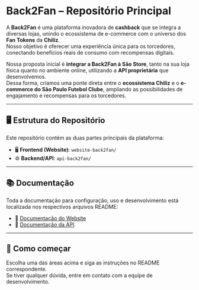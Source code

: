 # Back2Fan – Repositório Principal

A **Back2Fan** é uma plataforma inovadora de **cashback** que se integra a diversas lojas, unindo o ecossistema de e-commerce com o universo dos **Fan Tokens** da **Chiliz**.  
Nosso objetivo é oferecer uma experiência única para os torcedores, conectando benefícios reais de consumo com recompensas digitais.  

Nossa proposta inicial é **integrar a Back2Fan à São Store**, tanto na sua loja física quanto no ambiente online, utilizando a **API proprietária** que desenvolvemos.  
Dessa forma, criamos uma ponte direta entre o **ecossistema Chiliz** e o **e-commerce do São Paulo Futebol Clube**, ampliando as possibilidades de engajamento e recompensas para os torcedores.  

---

## 🖥️ Estrutura do Repositório

Este repositório contém as duas partes principais da plataforma:

- 🖥️ **Frontend (Website)**: `website-back2fan/`
- ⚙️ **Backend/API**: `api-back2fan/`

---

## 📚 Documentação

Toda a documentação para configuração, uso e desenvolvimento está localizada nos respectivos arquivos README:

- 🔗 [Documentação do Website](./website-back2fan/README.md)  
- 🔗 [Documentação da API](./api-back2fan/README.md)

---

## 🚀 Como começar

Escolha uma das áreas acima e siga as instruções no README correspondente.  
Se tiver qualquer dúvida, entre em contato com a equipe de desenvolvimento.
